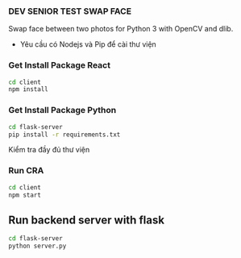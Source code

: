 ### DEV SENIOR TEST SWAP FACE
Swap face between two photos for Python 3 with OpenCV and dlib.
- Yêu cầu có Nodejs và Pip để cài thư viện
### Get Install Package React
```bash
cd client 
npm install
```
### Get Install Package Python
```bash
cd flask-server
pip install -r requirements.txt
```
Kiểm tra đầy đủ thư viện
### Run CRA 
```bash
cd client 
npm start
```
## Run backend server with flask
```bash
cd flask-server
python server.py
```